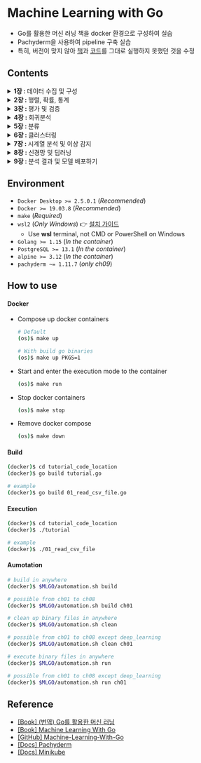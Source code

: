 # Machine Learning with Go
- Go를 활용한 머신 러닝 책을 docker 환경으로 구성하여 실습
- Pachyderm을 사용하여 pipeline 구축 실습
- 특히, 버전이 맞지 않아 [책](http://acornpub.co.kr/book/ml-with-go)과 [코드](https://github.com/PacktPublishing/Machine-Learning-With-Go)를 그대로 실행하지 못했던 것을 수정

## Contents
<details>
<summary><strong>1장 : </strong>데이터 수집 및 구성</summary>

+ [Gopher 스타일로 데이터 처리하기](./ch01/handling_data_gopher_style/)
+ [CSV 파일](./ch01/csv_files/)
+ [JSON](./ch01/json/)
+ [SQL 유형 데이터베이스](./ch01/sql_like_databases/) (_Required PostgreSQL_)
+ [Caching](./ch01/caching/)

</details>

<details>
<summary><strong>2장 : </strong>행렬, 확률, 통계</summary>

+ [벡터](./ch02/vectors/)
+ [행렬](./ch02/matrices/)
+ [통계](./ch02/statistics/)
+ [확률 가설검정](./ch02/hypothesis/)

</details>

<details>
<summary><strong>3장 : </strong>평가 및 검증</summary>

+ [평가](./ch03/evaluation/)
+ [검증](./ch03/validation/)

</details>

<details>
<summary><strong>4장 : </strong>회귀분석</summary>

+ [선형 회귀분석](./ch04/linear_regression/)
+ [다중 선형 회귀분석](./ch04/multiple_regression/)
+ [비선형 회귀분석](./ch04/nonlinear_regression/)

</details>

<details>
<summary><strong>5장 : </strong>분류</summary>

+ [로지스틱 회귀분석](./ch05/logistic_regression/)
+ [k-최근접 이웃 모델](./ch05/knn/)
+ [의사결정 나무](./ch05/decision_tree/)
+ [나이브 베이즈](./ch05/naive_bayes/)

</details>

<details>
<summary><strong>6장 : </strong>클러스터링</summary>

+ [유사도 측정하기](./ch06/distance/)
+ [클러스터링 기법 평가하기](./ch06/evaluating/)
+ [k-평균 클러스터링](./ch06/kmeans/)

</details>

<details>
<summary><strong>7장 : </strong>시계열 분석 및 이상 감지</summary>

+ [시계열 데이터 표현하기](./ch07/representing_time_series/)
+ [시계열 통계](./ch07/ts_statistics/)
+ [자동 회귀 모델](./ch07/auto_regressive/)
+ [이상 감지](./ch07/anomaly_detection/)

</details>

<details>
<summary><strong>8장 : </strong>신경망 및 딥러닝</summary>

+ [간단한 신경망 구축하기](./ch08/simple_neural_network/)
+ [간단한 신경망 활용하기](./ch08/utilizing_simple_neural_network/)
+ [딥러닝](./ch08/deep_learning/) | [[How to use]](./ch08/deep_learning/README.md)

</details>

<details>
<summary><strong>9장 : </strong>분석 결과 및 모델 배포하기</summary>

+ [선형 회귀 모델 Dockerizing](./ch09/linear_regression/) | [[How to use]](./ch09/linear_regression/README.md)
+ [다중 회귀 모델 Dockerizing](./ch09/multiple_regression/) | [[How to use]](./ch09/multiple_regression/README.md)
+ [Docker로 모델 예측 수행하기](./ch09/predict_regression/) | [[How to use]](./ch09/predict_regression/README.md)
+ [머신 러닝 파이프라인 구축하기](./ch09/building_scalable_pipeline/) (_Required Pachyderm_) | [[How to use]](./ch09/building_scalable_pipeline/README.md)

</details>

## Environment
- `Docker Desktop >= 2.5.0.1` (_Recommended_)
- `Docker >= 19.03.8` (_Recommended_)
- `make` (_Required_)
- `wsl2` (_Only Windows_) :point_right: [설치 가이드](https://docs.microsoft.com/ko-kr/windows/wsl/install-win10)
    - Use __wsl__ terminal, not CMD or PowerShell on Windows
- `Golang >= 1.15` (_In the container_)
- `PostgreSQL >= 13.1` (_In the container_)
- `alpine >= 3.12` (_In the container_)
- `pachyderm ~= 1.11.7` (_only ch09_)

## How to use

#### Docker
- Compose up docker containers
    ```bash
    # Default
    (os)$ make up

    # With build go binaries
    (os)$ make up PKGS=1
    ```
- Start and enter the execution mode to the container
    ```bash
    (os)$ make run
    ```
- Stop docker containers
    ```bash
    (os)$ make stop
    ```
- Remove docker compose
    ```bash
    (os)$ make down
    ```

#### Build
```bash
(docker)$ cd tutorial_code_location
(docker)$ go build tutorial.go

# example
(docker)$ go build 01_read_csv_file.go
```

#### Execution
```bash
(docker)$ cd tutorial_code_location
(docker)$ ./tutorial

# example
(docker)$ ./01_read_csv_file
```

#### Aumotation
```bash
# build in anywhere
(docker)$ $MLGO/automation.sh build

# possible from ch01 to ch08
(docker)$ $MLGO/automation.sh build ch01

# clean up binary files in anywhere
(docker)$ $MLGO/automation.sh clean

# possible from ch01 to ch08 except deep_learning
(docker)$ $MLGO/automation.sh clean ch01

# execute binary files in anywhere
(docker)$ $MLGO/automation.sh run

# possible from ch01 to ch08 except deep_learning
(docker)$ $MLGO/automation.sh run ch01
```

## Reference
- [[Book] (번역) Go를 활용한 머신 러닝](http://acornpub.co.kr/book/ml-with-go)
- [[Book] Machine Learning With Go](https://www.packtpub.com/product/machine-learning-with-go/9781785882104)
- [[GitHub] Machine-Learning-With-Go](https://github.com/PacktPublishing/Machine-Learning-With-Go)
- [[Docs] Pachyderm](https://docs.pachyderm.com/latest/)
- [[Docs] Minikube](https://minikube.sigs.k8s.io/docs/)
